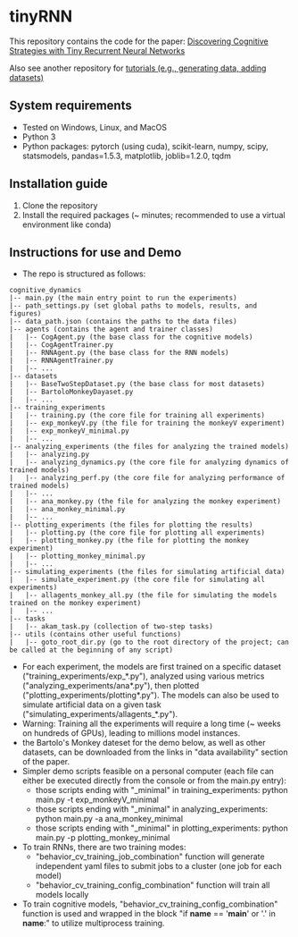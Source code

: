 # tinyRNN

This repository contains the code for the paper: 
[Discovering Cognitive Strategies with Tiny Recurrent Neural Networks](https://www.biorxiv.org/content/10.1101/2023.04.12.536629v3)

Also see another repository for [tutorials (e.g., generating data, adding datasets)](https://github.com/cgc/tinyRNN/tree/main/tutorials)

## System requirements
- Tested on Windows, Linux, and MacOS
- Python 3
- Python packages: pytorch (using cuda), scikit-learn, numpy, scipy, statsmodels, pandas=1.5.3, matplotlib, joblib=1.2.0, tqdm

## Installation guide
1. Clone the repository
2. Install the required packages (~ minutes; recommended to use a virtual environment like conda)


[//]: # (Instructions to run on data)

[//]: # (Expected output)

[//]: # (Expected run time for demo)

## Instructions for use and Demo
- The repo is structured as follows:
```
cognitive_dynamics
|-- main.py (the main entry point to run the experiments)
|-- path_settings.py (set global paths to models, results, and figures)
|-- data_path.json (contains the paths to the data files)
|-- agents (contains the agent and trainer classes)
|   |-- CogAgent.py (the base class for the cognitive models)
|   |-- CogAgentTrainer.py
|   |-- RNNAgent.py (the base class for the RNN models)
|   |-- RNNAgentTrainer.py
|   |-- ...
|-- datasets
|   |-- BaseTwoStepDataset.py (the base class for most datasets)
|   |-- BartoloMonkeyDayaset.py
|   |-- ...
|-- training_experiments
|   |-- training.py (the core file for training all experiments)
|   |-- exp_monkeyV.py (the file for training the monkeyV experiment)
|   |-- exp_monkeyV_minimal.py
|   |-- ...
|-- analyzing_experiments (the files for analyzing the trained models)
|   |-- analyzing.py 
|   |-- analyzing_dynamics.py (the core file for analyzing dynamics of trained models)
|   |-- analyzing_perf.py (the core file for analyzing performance of trained models)
|   |-- ...
|   |-- ana_monkey.py (the file for analyzing the monkey experiment)
|   |-- ana_monkey_minimal.py
|   |-- ...
|-- plotting_experiments (the files for plotting the results)
|   |-- plotting.py (the core file for plotting all experiments)
|   |-- plotting_monkey.py (the file for plotting the monkey experiment)
|   |-- plotting_monkey_minimal.py
|   |-- ...
|-- simulating_experiments (the files for simulating artificial data)
|   |-- simulate_experiment.py (the core file for simulating all experiments)
|   |-- allagents_monkey_all.py (the file for simulating the models trained on the monkey experiment) 
|   |-- ...
|-- tasks
|   |-- akam_task.py (collection of two-step tasks)
|-- utils (contains other useful functions)
|   |-- goto_root_dir.py (go to the root directory of the project; can be called at the beginning of any script)

```

- For each experiment, the models are first trained on a specific dataset ("training_experiments/exp_\*.py"), 
analyzed using various metrics ("analyzing_experiments/ana\*.py"), then plotted ("plotting_experiments/plotting\*.py").
The models can also be used to simulate artificial data on a given task ("simulating_experiments/allagents_\*.py").
- Warning: Training all the experiments will require a long time (~ weeks on hundreds of GPUs), leading to millions model instances.
- the Bartolo's Monkey dateset for the demo below, as well as other datasets, can be downloaded from the links in "data availability" section of the paper.
- Simpler demo scripts feasible on a personal computer (each file can either be executed directly from the console or from the main.py entry):
  - those scripts ending with "_minimal" in training_experiments: python main.py -t exp_monkeyV_minimal
  - those scripts ending with "_minimal" in analyzing_experiments: python main.py -a ana_monkey_minimal
  - those scripts ending with "_minimal" in plotting_experiments: python main.py -p plotting_monkey_minimal
- To train RNNs, there are two training modes:
  - "behavior_cv_training_job_combination" function will generate independent yaml files to submit jobs to a cluster (one job for each model) 
  - "behavior_cv_training_config_combination" function will train all models locally
- To train cognitive models, "behavior_cv_training_config_combination" function is used and wrapped in the block "if __name__ ==  '__main__' or '.' in __name__:" to utilize multiprocess training.



[//]: # (### Multiprocessing issues:)

[//]: # (- Advanced system settings)

[//]: # (- Advanced tab)

[//]: # (- Performance - Settings button)

[//]: # (- Advanced tab - Change button)

[//]: # (- Uncheck the "Automatically... " checkbox)

[//]: # (- Select the System managed size option box.)

